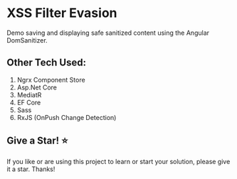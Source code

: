 # XSS Filter Evasion

Demo saving and displaying safe sanitized content using the Angular DomSanitizer.

## Other Tech Used:
1. Ngrx Component Store
2. Asp.Net Core
3. MediatR
4. EF Core
5. Sass
6. RxJS (OnPush Change Detection) 

## Give a Star! :star:

If you like or are using this project to learn or start your solution, please give it a star. Thanks!
